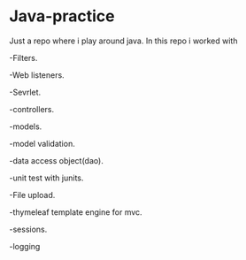 # Java-practice
Just a repo where i play around java. In this repo i worked with

-Filters.

-Web listeners.

-Sevrlet.

-controllers.

-models.

-model validation.

-data access object(dao).

-unit test with junits.

-File upload.

-thymeleaf template engine for mvc.

-sessions.

-logging
